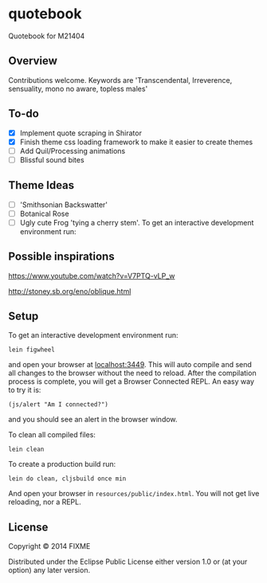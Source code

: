 # quotebook

Quotebook for M21404

## Overview

Contributions welcome. Keywords are 'Transcendental, Irreverence, sensuality, mono no aware, topless males'

## To-do

- [x] Implement quote scraping in Shirator
- [x] Finish theme css loading framework to make it easier to create themes
- [ ] Add Quil/Processing animations
- [ ] Blissful sound bites

## Theme Ideas

- [ ] 'Smithsonian Backswatter'
- [ ] Botanical Rose
- [ ] Ugly cute Frog 'tying a cherry stem'.
To get an interactive development environment run:

## Possible inspirations

https://www.youtube.com/watch?v=V7PTQ-vLP_w

http://stoney.sb.org/eno/oblique.html

## Setup

To get an interactive development environment run:


    lein figwheel

and open your browser at [localhost:3449](http://localhost:3449/).
This will auto compile and send all changes to the browser without the
need to reload. After the compilation process is complete, you will
get a Browser Connected REPL. An easy way to try it is:

    (js/alert "Am I connected?")

and you should see an alert in the browser window.

To clean all compiled files:

    lein clean

To create a production build run:

    lein do clean, cljsbuild once min

And open your browser in `resources/public/index.html`. You will not
get live reloading, nor a REPL. 

## License

Copyright © 2014 FIXME

Distributed under the Eclipse Public License either version 1.0 or (at your option) any later version.
